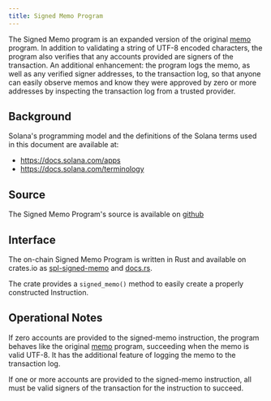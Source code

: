 ```yaml
---
title: Signed Memo Program
---
```


The Signed Memo program is an expanded version of the original [memo](memo.md)
program. In addition to validating a string of UTF-8 encoded characters, the
program also verifies that any accounts provided are signers of the transaction.
An additional enhancement: the program logs the memo, as well as any verified
signer addresses, to the transaction log, so that anyone can easily observe
memos and know they were approved by zero or more addresses by inspecting the
transaction log from a trusted provider.

## Background

Solana's programming model and the definitions of the Solana terms used in this
document are available at:

- https://docs.solana.com/apps
- https://docs.solana.com/terminology

## Source

The Signed Memo Program's source is available on
[github](https://github.com/solana-labs/solana-program-library)

## Interface

The on-chain Signed Memo Program is written in Rust and available on crates.io as
[spl-signed-memo](https://crates.io/crates/spl-signed-memo) and
[docs.rs](https://docs.rs/spl-signed-memo).

The crate provides a `signed_memo()` method to easily create a properly
constructed Instruction.

## Operational Notes

If zero accounts are provided to the signed-memo instruction, the program
behaves like the original [memo](memo.md) program, succeeding when the memo is
valid UTF-8. It has the additional feature of logging the memo to the
transaction log.

If one or more accounts are provided to the signed-memo instruction, all must be
valid signers of the transaction for the instruction to succeed.
